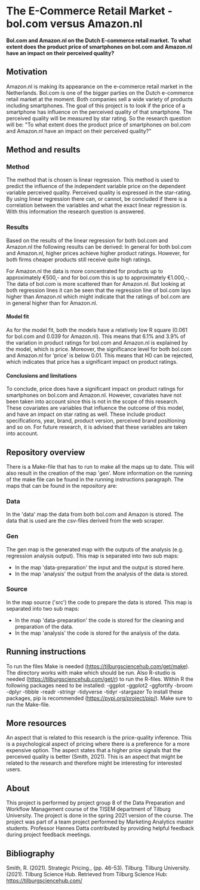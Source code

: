 # The E-Commerce Retail Market - bol.com versus Amazon.nl

__Bol.com and Amazon.nl on the Dutch E-commerce retail market.__
__To what extent does the product price of smartphones on bol.com and Amazon.nl have an impact on their perceived quality?__

## Motivation

Amazon.nl is making its appearance on the e-commerce retail market in the Netherlands. Bol.com is one of the  bigger parties on the Dutch e-commerce retail market at  the moment. Both companies sell a wide variety of  products including smartphones. The goal of this project is to look if the price of a smartphone has influence on the perceived quality of that smartphone. The perceived quality will be measured by star rating. 
So the research question will be:  "To what extent does the product price of smartphones on bol.com and Amazon.nl have an impact on their perceived quality?"

## Method and results

### Method

The method that is chosen is linear regression. This method is used to predict the influence of the independent variable price on the dependent variable perceived quality. Perceived quality is expressed in the star-rating. By using linear regression there can, or cannot, be concluded if there is a correlation between the variables and what the exact linear regression is. With this information the research question is answered. 

### Results

Based on the results of the linear regression for both bol.com and Amazon.nl the following results can be derived:
In general for both bol.com and Amazon.nl, higher prices achieve higher product ratings. However, for both firms cheaper products still receive quite high ratings. 

For Amazon.nl the data is more concentrated for products up to approximately €500,- and for bol.com this is up to approximately €1.000,-. The data of bol.com is more scattered than for Amazon.nl. But looking at both regression lines it can be seen that the regression line of bol.com lays higher than Amazon.nl which might indicate that the ratings of bol.com are in general higher than for Amazon.nl.

#### Model fit

As for the model fit, both the models have a relatively low R square (0.061 for bol.com  and 0.039 for Amazon.nl). This means that 6.1% and 3.9% of the variation in product ratings for bol.com and Amazon.nl is explained by the model, which is price. Moreover, the significance level for both bol.com and Amazon.nl for ‘price’ is below 0.01. This means that H0 can be rejected, which indicates that price has a significant impact on product ratings.

#### Conclusions and limitations

To conclude, price does have a significant impact on product ratings for smartphones on bol.com and Amazon.nl. However, covariates have not been taken into account since this is not in the scope of this research. These covariates are variables that influence the outcome of this model, and have an impact on star rating as well. These include product specifications, year, brand, product version, perceived brand positioning and so on. For future research, it is advised that these variables are taken into account.

## Repository overview

There is a Make-file that has to run to make all the maps up to date. This will also result in the creation of the map 'gen'. More information on the running of the make file can be found in the running instructions paragraph. The maps that can be found in the repository are:

### Data

In the 'data' map the data from both bol.com and Amazon is stored. The data that is used are the csv-files derived from the web scraper.

### Gen
The gen map is the generated map with the outputs of the analysis (e.g. regression analysis output). This map is separated into two sub maps:
- In the map 'data-preparation' the input and the output is stored here. 
- In the map 'analysis' the output from the analysis of the data is stored.

### Source
In the map source ('src') the code to prepare the data is stored. This map is separated into two sub maps:
- In the map 'data-preparation' the code is stored for the cleaning and preparation of the data. 
- In the map 'analysis' the code is stored for the analysis of the data.

## Running instructions

To run the files Make is needed (https://tilburgsciencehub.com/get/make). The directory works with make which should be run. Also R-studio is needed (https://tilburgsciencehub.com/get/r) to run the R-files. Within R the following packages need to be installed:
-ggplot
-ggplot2
-ggfortify
-broom
-dplyr
-tibble
-readr
-stringr
-tidyverse
-tidyr
-stargazer
To  install these packages, pip is recommended (https://pypi.org/project/pip/).
Make sure to run the Make-file.

## More resources

An aspect that is related to this research is the price-quality inference. This is a psychological aspect of pricing where there is a preference for a more expensive option. The aspect states that a higher price signals that the perceived quality is better (Smith, 2021). This is an aspect that might be related to the research and therefore might be interesting for interested users. 

## About

This project is performed by project group 8 of the Data Preparation and Workflow Management course of the TISEM department of Tilburg University. The project is done in the spring 2021 version of the course. The project was part of a team project performed by Marketing Analytics master students. Professor Hannes Datta contributed by providing helpful feedback during project feedback meetings. 

## Bibliography

Smith, R. (2021). Strategic Pricing., (pp. 46-53). Tilburg.
Tilburg University. (2021). Tilburg Science Hub. Retrieved from Tilburg Science Hub: https://tilburgsciencehub.com/
